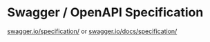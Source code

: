 Swagger / OpenAPI Specification
===============================

[swagger.io/specification/](https://swagger.io/specification/) or
[swagger.io/docs/specification/](https://swagger.io/docs/specification/)

